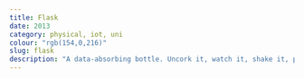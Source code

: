 ```yaml
---
title: Flask
date: 2013
category: physical, iot, uni
colour: "rgb(154,0,216)"
slug: flask
description: "A data-absorbing bottle. Uncork it, watch it, shake it, pour it and revel in its contents."
---
```

